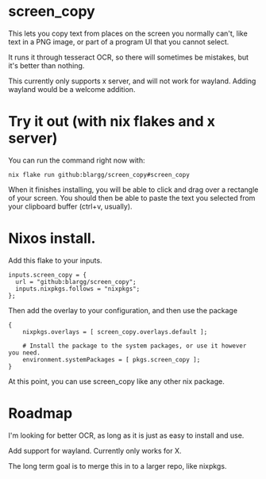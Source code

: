 # screen_copy

This lets you copy text from places on the screen you normally can't, like text in a PNG image, or part of a program UI that you cannot select.

It runs it through tesseract OCR, so there will sometimes be mistakes, but it's better than nothing.

This currently only supports x server, and will not work for wayland. Adding wayland would be a welcome addition.

# Try it out (with nix flakes and x server)

You can run the command right now with:
```
nix flake run github:blargg/screen_copy#screen_copy
```

When it finishes installing, you will be able to click and drag over a rectangle of your screen. You should then be able to paste the text you selected from your clipboard buffer (ctrl+v, usually).

# Nixos install.

Add this flake to your inputs.
```
inputs.screen_copy = {
  url = "github:blargg/screen_copy";
  inputs.nixpkgs.follows = "nixpkgs";
};
```

Then add the overlay to your configuration, and then use the package
```
{
    nixpkgs.overlays = [ screen_copy.overlays.default ];

    # Install the package to the system packages, or use it however you need.
    environment.systemPackages = [ pkgs.screen_copy ];
}
```

At this point, you can use screen_copy like any other nix package.

# Roadmap
I'm looking for better OCR, as long as it is just as easy to install and use.

Add support for wayland. Currently only works for X.

The long term goal is to merge this in to a larger repo, like nixpkgs.

